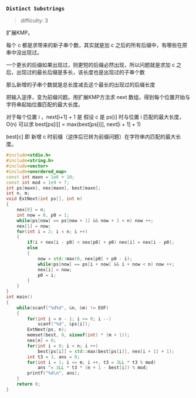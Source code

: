 ### `Distinct Substrings`

> difficulty: 3

扩展KMP。

每个 c 都是求带来的新子串个数，其实就是加 c 之后的所有后缀中，有哪些在原串中没出现过。

一个更长的后缀如果出现过，则更短的后缀必然出现，所以问题就是求加 c 之后，出现过的最长后缀是多长，该长度也是出现过的子串个数

那么新增的子串个数就是总长度减去这个最长的出现过的后缀长度

把输入逆序，变为前缀问题。用扩展KMP方法求 next 数组，得到每个位置开始与字符串起始位置匹配的最大长度。

对于每个位置 i ，next[i+1] + 1 是 假设 c 是 ps[i] 时与位置 i 匹配的最大长度，O(n) 可以求 best[ps[i]] = max(best[ps[i]], next[i + 1] + 1)

best[c] 即 新增 c 时前缀（逆序后已转为前缀问题）在字符串内匹配的最大长度。

```cpp
#include<stdio.h>
#include<string.h>
#include<vector>
#include<unordered_map>
const int maxn = 1e6 + 10;
const int mod = 1e9 + 7;
int ps[maxn], nex[maxn], best[maxn];
int n, m;
void ExtNext(int ps[], int n)
{
    nex[0] = n;
    int now = 0, p0 = 1;
    while(ps[now] == ps[now + 1] && now + 1 < n) now ++;
    nex[1] = now;
    for(int i = 2; i < n; i ++)
    {
        if(i + nex[i - p0] < nex[p0] + p0) nex[i] = nex[i - p0];
        else
        {
            now = std::max(0, nex[p0] + p0 - i);
            while(ps[now] == ps[i + now] && i + now < n) now ++;
            nex[i] = now;
            p0 = i;
        }
    }
}
int main()
{
    while(scanf("%d%d", &n, &m) != EOF)
    {
        for(int i = n - 1; i >= 0; i --)
            scanf("%d", &ps[i]);
        ExtNext(ps, n);
        memset(best, 0, sizeof(int) * (m + 1));
        nex[n] = 0;
        for(int i = 0; i < n; i ++)
            best[ps[i]] = std::max(best[ps[i]], nex[i + 1] + 1);
        int t3 = 3, ans = 0;
        for(int i = 1; i <= m; i ++, t3 = 3LL * t3 % mod)
            ans ^= 1LL * t3 * (n + 1 - best[i]) % mod;
        printf("%d\n", ans);
    }
    return 0;
}
```

